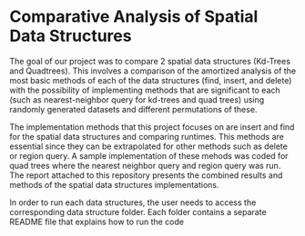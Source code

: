 # Comparative Analysis of Spatial Data Structures

The goal of our project was to compare 2 spatial data structures (Kd-Trees and Quadtrees). This involves a comparison of the amortized analysis of the most basic methods of each of the data structures (find, insert, and delete) with the possibility of implementing methods that are significant to each (such as nearest-neighbor query for kd-trees and quad trees) using randomly generated datasets and different permutations of these.

The implementation methods that this project focuses on are insert and find for the spatial data structures and comparing runtimes. This methods are essential since they can be extrapolated for other methods such as delete or region query. A sample implementation of these mehods was coded for quad trees where the nearest neighbor query and region query was run. The report attached to this repository presents the combined results and methods of the spatial data structures implementations. 

In order to run each data structures, the user needs to access the corresponding data structure folder. Each folder contains a separate README file that explains how to run the code
